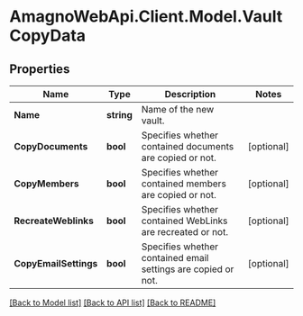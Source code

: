 
# AmagnoWebApi.Client.Model.VaultCopyData

## Properties

Name | Type | Description | Notes
------------ | ------------- | ------------- | -------------
**Name** | **string** | Name of the new vault. | 
**CopyDocuments** | **bool** | Specifies whether contained documents are copied or not. | [optional] 
**CopyMembers** | **bool** | Specifies whether contained members are copied or not. | [optional] 
**RecreateWeblinks** | **bool** | Specifies whether contained WebLinks are recreated or not. | [optional] 
**CopyEmailSettings** | **bool** | Specifies whether contained email settings are copied or not. | [optional] 

[[Back to Model list]](../README.md#documentation-for-models)
[[Back to API list]](../README.md#documentation-for-api-endpoints)
[[Back to README]](../README.md)

